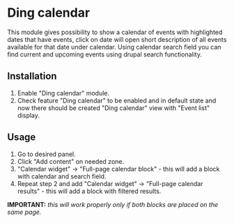# Ding calendar

This module gives possibility to show a calendar of events with highlighted dates that have events,
click on date will open short description of all events available for that date under calendar.
Using calendar search field you can find current and upcoming events using drupal search functionality.

## Installation
1.  Enable "Ding calendar" module.
2.  Check feature "Ding calendar" to be enabled and in default state and now there should be created "Ding calendar" view with "Event list" display.

## Usage
1.  Go to desired panel.
2.  Click "Add content" on needed zone.
3.  "Calendar widget" -> "Full-page calendar block" - this will add a block with calendar and search field.
4.  Repeat step 2 and add "Calendar widget" -> "Full-page calendar results" - this will add a block with filtered results.

**IMPORTANT:** *this will work properly only if both blocks are placed on the same page.*
